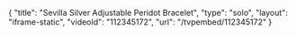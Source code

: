 {
    "title": "Sevilla Silver Adjustable Peridot Bracelet",
    "type": "solo",
    "layout": "iframe-static",
    "videoId": "112345172",
    "url": "\/tvpembed\/112345172"
}